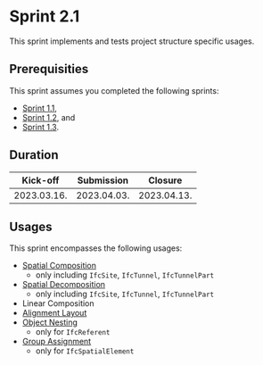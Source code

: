 # Sprint 2.1

This sprint implements and tests project structure specific usages.


## Prerequisities

This sprint assumes you completed the following sprints:

- [Sprint 1.1](./sprint1_1.md),
- [Sprint 1.2](./sprint1_2.md), and
- [Sprint 1.3](./sprint1_3.md).


## Duration

| Kick-off    | Submission  | Closure     |
|-------------|-------------|-------------|
| 2023.03.16. | 2023.04.03. | 2023.04.13. |


## Usages

This sprint encompasses the following usages:

- [Spatial Composition](https://bsi-infraroom.github.io/IFC-Documentation-Tunnel/4_4_0_0/general/HTML/link/spatial-composition.htm)
    - only including `IfcSite`, `IfcTunnel`, `IfcTunnelPart`
- [Spatial Decomposition](https://bsi-infraroom.github.io/IFC-Documentation-Tunnel/4_4_0_0/general/HTML/link/spatial-decomposition.htm)
    - only including `IfcSite`, `IfcTunnel`, `IfcTunnelPart`
- Linear Composition
- [Alignment Layout](https://bsi-infraroom.github.io/IFC-Documentation-Tunnel/4_4_0_0/general/HTML/link/alignment-layout.htm)
- [Object Nesting](https://bsi-infraroom.github.io/IFC-Documentation-Tunnel/4_4_0_0/general/HTML/link/object-nesting.htm)
    - only for `IfcReferent`
- [Group Assignment](https://bsi-infraroom.github.io/IFC-Documentation-Tunnel/4_4_0_0/general/HTML/link/group-assignment.htm)
    - only for `IfcSpatialElement`
